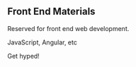## Front End Materials

Reserved for front end web development.

JavaScript, Angular, etc

Get hyped!

